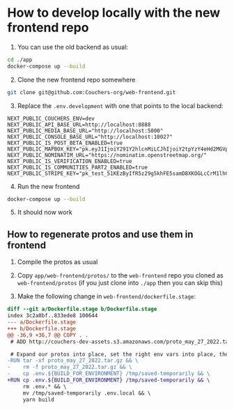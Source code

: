 # How to develop locally with the new frontend repo

1. You can use the old backend as usual:

```sh
cd ./app
docker-compose up --build
```

2. Clone the new frontend repo somewhere

```sh
git clone git@github.com:Couchers-org/web-frontend.git
```

3. Replace the `.env.development` with one that points to the local backend:

```
NEXT_PUBLIC_COUCHERS_ENV=dev
NEXT_PUBLIC_API_BASE_URL=http://localhost:8888
NEXT_PUBLIC_MEDIA_BASE_URL="http://localhost:5000"
NEXT_PUBLIC_CONSOLE_BASE_URL="http://localhost:10027"
NEXT_PUBLIC_IS_POST_BETA_ENABLED=true
NEXT_PUBLIC_MAPBOX_KEY="pk.eyJ1IjoiY291Y2hlcnMiLCJhIjoiY2tpYzY4eHd2MGVpcTJ0bGdhdGhvbHhlbiJ9.u5zvDeFE9H8itTK_dNp7Pg"
NEXT_PUBLIC_NOMINATIM_URL="https://nominatim.openstreetmap.org/"
NEXT_PUBLIC_IS_VERIFICATION_ENABLED=true
NEXT_PUBLIC_IS_COMMUNITIES_PART2_ENABLED=true
NEXT_PUBLIC_STRIPE_KEY="pk_test_51KEzByIfR5z29g5khFE5samD8XKOGLcCrM1lhCkfOomGPUFAEYOw8uAqI2Nkv33wYdPM2FgTQNTC07IiNfHY1kLJ00Jqm8Ppai"
```

4. Run the new frontend

```sh
docker-compose up --build
```

5. It should now work

## How to regenerate protos and use them in frontend

1. Compile the protos as usual

2. Copy `app/web-frontend/protos/` to the `web-frontend` repo you cloned as `web-frontend/protos` (if you just clone into `./app` then you can skip this)

3. Make the following change in `web-frontend/dockerfile.stage`:

```diff
diff --git a/Dockerfile.stage b/Dockerfile.stage
index 3c2a0bf..833ede8 100644
--- a/Dockerfile.stage
+++ b/Dockerfile.stage
@@ -36,9 +36,7 @@ COPY . .
 # ADD http://couchers-dev-assets.s3.amazonaws.com/proto_may_27_2022.tar.gz /app/

 # Expand our protos into place, set the right env vars into place, then build our static assets
-RUN tar -xf proto_may_27_2022.tar.gz && \
-    rm -f proto_may_27_2022.tar.gz && \
-    cp .env.${BUILD_FOR_ENVIRONMENT} /tmp/saved-temporarily && \
+RUN cp .env.${BUILD_FOR_ENVIRONMENT} /tmp/saved-temporarily && \
     rm .env.* && \
     mv /tmp/saved-temporarily .env.local && \
     yarn build
```
